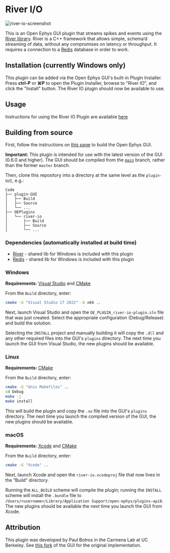 # River I/O

![river-io-screenshot](https://open-ephys.github.io/gui-docs/_images/riveroutput-01.png)

This is an Open Ephys GUI plugin that streams spikes and events using the [River library](https://pbotros.github.io/river/docs/intro.html). River is a C++ framework that allows simple, schema’d streaming of data, without any compromises on latency or throughput. It requires a connection to a [Redis](https://redis.io/) database in order to work.

## Installation (currently Windows only)

This plugin can be added via the Open Ephys GUI's built-in Plugin Installer. Press **ctrl-P** or **⌘P** to open the Plugin Installer, browse to "River IO", and click the "Install" button. The River IO plugin should now be available to use.

## Usage

Instructions for using the River IO Plugin are available [here](https://open-ephys.github.io/gui-docs/User-Manual/Plugins/River-Output.html)

## Building from source

First, follow the instructions on [this page](https://open-ephys.github.io/gui-docs/Developer-Guide/Compiling-the-GUI.html) to build the Open Ephys GUI.

**Important:** This plugin is intended for use with the latest version of the GUI (0.6.0 and higher). The GUI should be compiled from the [`main`](https://github.com/open-ephys/plugin-gui/tree/main) branch, rather than the former `master` branch.

Then, clone this repository into a directory at the same level as the `plugin-GUI`, e.g.:

```
Code
├── plugin-GUI
│   ├── Build
│   ├── Source
│   └── ...
├── OEPlugins
│   └── river-io
│       ├── Build
│       ├── Source
│       └── ...
```

### Dependencies (automatically installed at build time)

- [River](https://pbotros.github.io/river/docs/intro.html) - shared lib for Windows is included with this plugin
- [Redis](https://redis.io/) - shared lib for Windows is included with this plugin

### Windows

**Requirements:** [Visual Studio](https://visualstudio.microsoft.com/) and [CMake](https://cmake.org/install/)

From the `Build` directory, enter:

```bash
cmake -G "Visual Studio 17 2022" -A x64 ..
```

Next, launch Visual Studio and open the `OE_PLUGIN_river-io-plugin.sln` file that was just created. Select the appropriate configuration (Debug/Release) and build the solution.

Selecting the `INSTALL` project and manually building it will copy the `.dll` and any other required files into the GUI's `plugins` directory. The next time you launch the GUI from Visual Studio, the new plugins should be available.


### Linux

**Requirements:** [CMake](https://cmake.org/install/)

From the `Build` directory, enter:

```bash
cmake -G "Unix Makefiles" ..
cd Debug
make -j
make install
```

This will build the plugin and copy the `.so` file into the GUI's `plugins` directory. The next time you launch the compiled version of the GUI, the new plugins should be available.


### macOS

**Requirements:** [Xcode](https://developer.apple.com/xcode/) and [CMake](https://cmake.org/install/)

From the `Build` directory, enter:

```bash
cmake -G "Xcode" ..
```

Next, launch Xcode and open the `river-io.xcodeproj` file that now lives in the “Build” directory.

Running the `ALL_BUILD` scheme will compile the plugin; running the `INSTALL` scheme will install the `.bundle` file to `/Users/<username>/Library/Application Support/open-ephys/plugins-api8`. The new plugins should be available the next time you launch the GUI from Xcode.


## Attribution

This plugin was developed by Paul Botros in the Carmena Lab at UC Berkeley. See [this fork](https://github.com/carmenalab/plugin-GUI/) of the GUI for the original implementation.
